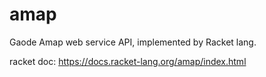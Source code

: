 amap
=======

Gaode Amap web service API, implemented by Racket lang.

racket doc: https://docs.racket-lang.org/amap/index.html



